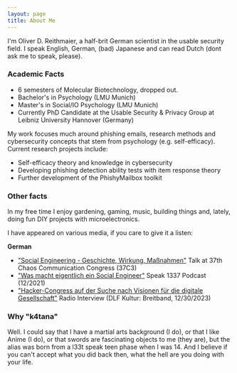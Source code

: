 ```yaml
---
layout: page
title: About Me
---
```

I'm Oliver D. Reithmaier, a half-brit German scientist in the usable security field. I speak English, German, (bad) Japanese and can read Dutch (dont ask me to speak, please). 

### Academic Facts

- 6 semesters of Molecular Biotechnology, dropped out. 
- Bachelor's in Psychology (LMU Munich)
- Master's in Social/IO Psychology (LMU Munich)
- Currently PhD Candidate at the Usable Security & Privacy Group at Leibniz University Hannover (Germany)

My work focuses much around phishing emails, research methods and cybersecurity concepts that stem from psychology (e.g. self-efficacy). Current research projects include: 

- Self-efficacy theory and knowledge in cybersecurity
- Developing phishing detection ability tests with item response theory
- Further development of the PhishyMailbox toolkit

### Other facts

In my free time I enjoy gardening, gaming, music, building things and, lately, doing fun DIY projects with microelectronics. 

I have appeared on various media, if you care to give it a listen: 

**German**

- ["Social Engineering - Geschichte, Wirkung, Maßnahmen"](https://youtu.be/r8bQeZe844g) Talk at 37th Chaos Communication Congress (37C3)
- ["Was macht eigentlich ein Social Engineer"](https://www.podcast.de/episode/624092763/was-macht-eigentlich-ein-social-engineer-mit-oliver-reithmaier) Speak 1337 Podcast (12/2021)
- ["Hacker-Congress auf der Suche nach Visionen für die digitale Gesellschaft"](https://www.deutschlandfunkkultur.de/37c3-hacker-congress-auf-der-suche-nach-visionen-fuer-die-digitale-gesellschaft-dlf-kultur-83819878-100.html) Radio Interview (DLF Kultur: Breitband, 12/30/2023)

### Why "k4tana"

Well. I could say that I have a martial arts background (I do), or that I like Anime (I do), or that swords are fascinating objects to me (they are), but the alias was born from a l33t speak teen phase when I was 14. And I believe if you can't accept what you did back then, what the hell are you doing with your life.